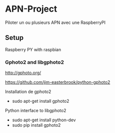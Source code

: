 # APN-Project
Piloter un ou plusieurs APN avec une RaspberryPI

## Setup
Raspberry PY with raspbian

### Gphoto2 and libgphoto2
http://gphoto.org/

https://github.com/jim-easterbrook/python-gphoto2

Installation de gphoto2
* sudo apt-get install gphoto2

Python interface to libgphoto2
* sudo apt-get install python-dev
* sudo pip install gphoto2
